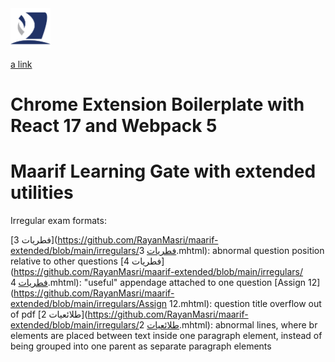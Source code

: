 <img src="src/assets/img/icon-128.png" width="64"/>

[a link](https://github.com/RayanMasri/maarif-extended/blob/main/package-lock.json)

# Chrome Extension Boilerplate with React 17 and Webpack 5

# Maarif Learning Gate with extended utilities

Irregular exam formats:

[فطريات 3](https://github.com/RayanMasri/maarif-extended/blob/main/irregulars/فطريات 3.mhtml): abnormal question position relative to other questions
[فطريات 4](https://github.com/RayanMasri/maarif-extended/blob/main/irregulars/فطريات 4.mhtml): "useful" appendage attached to one question
[Assign 12](https://github.com/RayanMasri/maarif-extended/blob/main/irregulars/Assign 12.mhtml): question title overflow out of pdf
[طلائعيات 2](https://github.com/RayanMasri/maarif-extended/blob/main/irregulars/طلائعيات 2.mhtml): abnormal lines, where br elements are placed between text inside one paragraph element, instead of being grouped into one parent as separate paragraph elements
